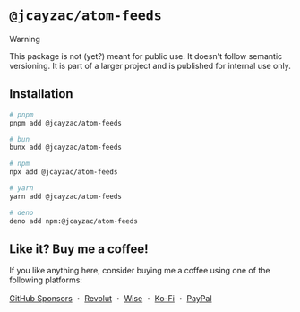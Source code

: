 # `@jcayzac/atom-feeds`

> [!WARNING]
> This package is not (yet?) meant for public use.
> It doesn't follow semantic versioning. It is part of a larger project and is published for internal use only.

## Installation

```sh
# pnpm
pnpm add @jcayzac/atom-feeds

# bun
bunx add @jcayzac/atom-feeds

# npm
npx add @jcayzac/atom-feeds

# yarn
yarn add @jcayzac/atom-feeds

# deno
deno add npm:@jcayzac/atom-feeds
```

## Like it? Buy me a coffee!

If you like anything here, consider buying me a coffee using one of the following platforms:

[GitHub Sponsors](https://github.com/sponsors/jcayzac) ・ [Revolut](https://revolut.me/julienswap) ・ [Wise](https://wise.com/pay/me/julienc375) ・ [Ko-Fi](https://ko-fi.com/jcayzac) ・ [PayPal](https://paypal.me/jcayzac)
